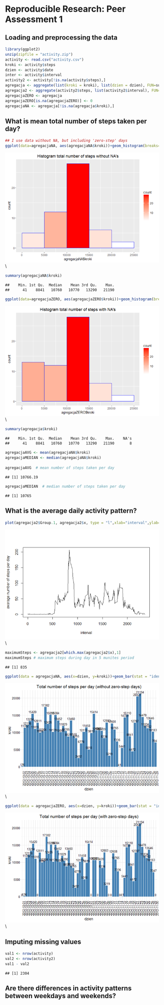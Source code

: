 # Reproducible Research: Peer Assessment 1

## Loading and preprocessing the data

```r
library(ggplot2)
unzip(zipfile = "activity.zip")
activity <- read.csv("activity.csv")
kroki <- activity$steps
dzien <- activity$date
inter <- activity$interval
activity2 <- activity[!is.na(activity$steps),]
agregacja <- aggregate(list(kroki = kroki), list(dzien = dzien), FUN=sum)
agregacja2 <- aggregate(activity2$steps, list(activity2$interval), FUN=mean)
agregacjaZERO <- agregacja
agregacjaZERO[is.na(agregacjaZERO)] <- 0
agregacjaNA <- agregacja[!is.na(agregacja$kroki),]
```
## What is mean total number of steps taken per day?

```r
## I use data without NA, but including 'zero-step' days
ggplot(data=agregacjaNA, aes(agregacjaNA$kroki))+geom_histogram(breaks=seq(0,25000,by=5000),col="blue",aes(fill=..count..))+scale_fill_gradient("count", low="white", high="red")+ggtitle("Histogram total number of steps without NA's")
```

![](PA1_template_files/figure-html/unnamed-chunk-2-1.png)\

```r
summary(agregacjaNA$kroki)
```

```
##    Min. 1st Qu.  Median    Mean 3rd Qu.    Max. 
##      41    8841   10760   10770   13290   21190
```

```r
ggplot(data=agregacjaZERO, aes(agregacjaZERO$kroki))+geom_histogram(breaks=seq(0,25000,by=5000),col="blue",aes(fill=..count..))+scale_fill_gradient("count", low="white", high="red")+ggtitle("Histogram total number of steps with NA's")
```

![](PA1_template_files/figure-html/unnamed-chunk-2-2.png)\

```r
summary(agregacja$kroki)
```

```
##    Min. 1st Qu.  Median    Mean 3rd Qu.    Max.    NA's 
##      41    8841   10760   10770   13290   21190       8
```

```r
agregacjaAVG <- mean(agregacjaNA$kroki)
agregacjaMEDIAN <- median(agregacjaNA$kroki)

agregacjaAVG  # mean number of steps taken per day
```

```
## [1] 10766.19
```

```r
agregacjaMEDIAN  # median number of steps taken per day
```

```
## [1] 10765
```

## What is the average daily activity pattern?

```r
plot(agregacja2$Group.1, agregacja2$x, type = "l",xlab="interval",ylab="avarage number of steps per day")
```

![](PA1_template_files/figure-html/unnamed-chunk-3-1.png)\

```r
maximumSteps <- agregacja2[which.max(agregacja2$x),1]
maximumSteps # maximum steps during day in 5 munites period
```

```
## [1] 835
```

```r
ggplot(data = agregacjaNA, aes(x=dzien, y=kroki))+geom_bar(stat = "identity", fill="steelblue")+geom_text(aes(label=kroki),vjust=-0.3, size=3.5)+theme_minimal()+theme(axis.text.x = element_text(angle=90,hjust = 1))+ggtitle("Total number of steps per day (without zero-step days)")
```

![](PA1_template_files/figure-html/unnamed-chunk-3-2.png)\

```r
ggplot(data = agregacjaZERO, aes(x=dzien, y=kroki))+geom_bar(stat = "identity", fill="steelblue")+geom_text(aes(label=kroki),vjust=-0.3, size=3.5)+theme_minimal()+theme(axis.text.x = element_text(angle=90,hjust = 1))+ggtitle("Total number of steps per day (with zero-step days)")
```

![](PA1_template_files/figure-html/unnamed-chunk-3-3.png)\
## Imputing missing values

```r
val1 <- nrow(activity)
val2 <- nrow(activity2)
val1 - val2
```

```
## [1] 2304
```


## Are there differences in activity patterns between weekdays and weekends?
